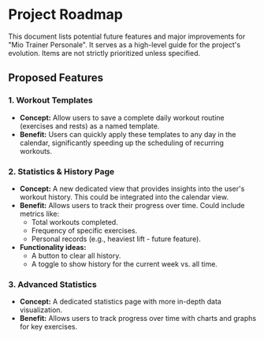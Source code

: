 # Project Roadmap

This document lists potential future features and major improvements for "Mio Trainer Personale". It serves as a high-level guide for the project's evolution. Items are not strictly prioritized unless specified.

## Proposed Features

### 1. Workout Templates
- **Concept:** Allow users to save a complete daily workout routine (exercises and rests) as a named template.
- **Benefit:** Users can quickly apply these templates to any day in the calendar, significantly speeding up the scheduling of recurring workouts.

### 2. Statistics & History Page
- **Concept:** A new dedicated view that provides insights into the user's workout history. This could be integrated into the calendar view.
- **Benefit:** Allows users to track their progress over time. Could include metrics like:
  - Total workouts completed.
  - Frequency of specific exercises.
  - Personal records (e.g., heaviest lift - future feature).
- **Functionality ideas:**
  - A button to clear all history.
  - A toggle to show history for the current week vs. all time.

### 3. Advanced Statistics
- **Concept:** A dedicated statistics page with more in-depth data visualization.
- **Benefit:** Allows users to track progress over time with charts and graphs for key exercises.
